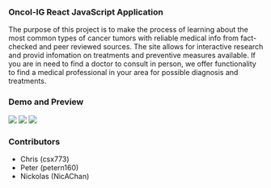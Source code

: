 

### Oncol-IG React JavaScript Application

The purpose of this project is to make the process of learning about
the most common types of cancer tumors with reliable medical info
from fact-checked and peer reviewed sources. The site allows for
interactive research and provid infomation on treatments and
preventive measures available. If you are in need to find a doctor
to consult in person, we offer functionality to find a medical
professional in your area for possible diagnosis and treatments.

### Demo and Preview

![](home.gif)
![](diagram.gif)
![](contact.gif)

### Contributors 
- Chris (csx773)
- Peter (petern160)
- Nickolas (NicAChan)
